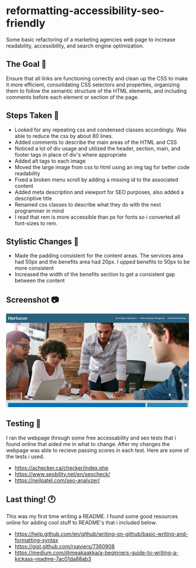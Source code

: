 # reformatting-accessibility-seo-friendly 
Some basic refactoring of a marketing agencies web page to increase readability, accessibility, and search engine optimization. 

## The Goal :goal_net:
Ensure that all links are functioning correctly and clean up the CSS to make it more efficient, consolidating CSS selectors and properties, organizing them to follow the semantic structure of the HTML elements, and including comments before each element or section of the page.

## Steps Taken :shoe:
* Looked for any repeating css and condensed classes accordingly. Was able to reduce the css by about 80 lines. 
* Added comments to describe the main areas of the HTML and CSS
* Noticed a lot of div usage and utilized the header, section, main, and footer tags in place of div's where appropriate 
* Added alt tags to each image
* Moved the large image from css to html using an img tag for better code readability
* Fixed a broken menu scroll by adding a missing id to the associated content
* Added meta description and viewport for SEO purposes, also added a descriptive title
* Renamed css classes to describe what they do with the next programmer in mind
* I read that rem is more accessible than px for fonts so i converted all font-sizes to rem. 

## Stylistic Changes :art:
* Made the padding consistent for the content areas. The services area had 50px and the benefits area had 20px. I upped benefits to 50px to be more consistent
* Increased the width of the benefits section to get a consistent gap between the content

## Screenshot :camera:
<img src="./assets/images/screenshot-of-page.PNG" alt="screenshot of webpage" width="500"/>

## Testing :pencil:
I ran the webpage through some free accessability and seo tests that i found online that aided me in what to change. After my changes the webpage was able to recieve passing scores in each test. Here are some of the tests i used.
* https://achecker.ca/checker/index.php
* https://www.seobility.net/en/seocheck/
* https://neilpatel.com/seo-analyzer/

## Last thing! :clock1:
This was my first time writing a README. I found some good resources online for adding cool stuff to README's that i included below. 
* https://help.github.com/en/github/writing-on-github/basic-writing-and-formatting-syntax
* https://gist.github.com/rxaviers/7360908
* https://medium.com/@meakaakka/a-beginners-guide-to-writing-a-kickass-readme-7ac01da88ab3